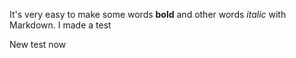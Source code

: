 It's very easy to make some words **bold** and other words *italic* with Markdown.
I made a test


New test now
